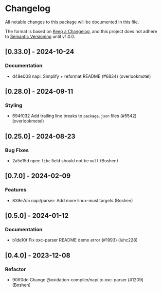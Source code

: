 # Changelog

All notable changes to this package will be documented in this file.

The format is based on [Keep a Changelog](https://keepachangelog.com/en/1.0.0/), and this project does not adhere to [Semantic Versioning](https://semver.org/spec/v2.0.0.html) until v1.0.0.

## [0.33.0] - 2024-10-24

### Documentation

- d48e008 napi: Simplify + reformat README (#6834) (overlookmotel)

## [0.28.0] - 2024-09-11

### Styling
- 694f032 Add trailing line breaks to `package.json` files (#5542) (overlookmotel)

## [0.25.0] - 2024-08-23

### Bug Fixes

- 2a5e15d npm: `libc` field should not be `null` (Boshen)

## [0.7.0] - 2024-02-09

### Features

- 839e7c5 napi/parser: Add more linux-musl targets (Boshen)

## [0.5.0] - 2024-01-12

### Documentation
- b1de10f Fix oxc-parser README demo error (#1993) (luhc228)

## [0.4.0] - 2023-12-08

### Refactor
- 90ff0dd Change @oxidation-compiler/napi to oxc-parser (#1209) (Boshen)

